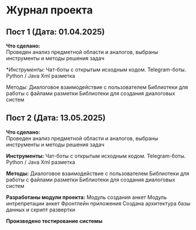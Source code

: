 # Журнал проекта  

## Пост 1 (Дата: 01.04.2025)  
**Что сделано:**  
Проведен анализ предметной области и аналогов, выбраны инструменты и методы решения задач

**Инструменты:*
Чат-боты с открытым исходным кодом. Telegram-боты.
Python / Java
Xml разметка

Методы:
Диалоговое взаимодействие с пользователем
Библиотеки для работы с файлами разметки
Библиотеки для создания диалоговых систем



## Пост 2 (Дата: 13.05.2025)  
**Что сделано:**  
Проведен анализ предметной области и аналогов, выбраны инструменты и методы решения задач

**Инструменты:**
Чат-боты с открытым исходным кодом. Telegram-боты.
Python / Java
Xml разметка

**Методы:**
Диалоговое взаимодействие с пользователем
Библиотеки для работы с файлами разметки
Библиотеки для создания диалоговых систем

**Разработаны модули проекта:**
Модуль создания анкет
Модуль интрепретации анкет
Фронтлейн приложения
Создана архитектура базы данных и скрипт развертки

**Произведено тестирование системы**

